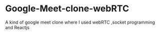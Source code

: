 # Google-Meet-clone-webRTC
A kind of google meet clone where I used webRTC ,socket programming and Reactjs 
